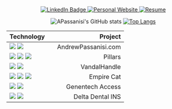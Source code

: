 <div style="text-align: center;">
    <a href="https://www.linkedin.com/in/andrew-passanisi-b93ab48a/">
    <img src="https://img.shields.io/badge/-APassanisi-blue?logo=linkedin&style=for-the-badge" alt="LinkedIn Badge"/>
  </a>
  <a href="https://www.AndrewPassanisi.com">
    <img src="https://img.shields.io/badge/Me%3A-AndrewPassanisi.com-orange?style=for-the-badge" alt="Personal Website"/>
  </a>
  <a href="https://www.AndrewPassanisi.com/PassanisiAndrewResume.pdf">
    <img src="https://shields.io/badge/Resume-grey?logo=adobeacrobatreader&style=for-the-badge" alt="Resume"/>
  </a>

![APassanisi's GitHub stats](https://github-readme-stats.vercel.app/api?username=apassanisi&hide=contribs,stars&count_private=true&show_icons=true&theme=gruvbox&layout=compact)
[![Top Langs](https://github-readme-stats.vercel.app/api/top-langs/?username=apassanisi&theme=gruvbox&hide=html&layout=compact)](https://github.com/apassanisi/github-readme-stats)

<div>

| Technology                                                                                                                                                                                                                                             |     |             Project |
| :----------------------------------------------------------------------------------------------------------------------------------------------------------------------------------------------------------------------------------------------------- | --- | ------------------: |
| <img src="https://shields.io/badge/Vue3-gray?logo=vue.js&style=flat-square"/> <img src="https://shields.io/badge/TypeScript-gray?logo=typescript&style=flat-square"/>                                                                                  |     | AndrewPassanisi.com |
| <img src="https://shields.io/badge/React-gray?logo=react&style=flat-square"/> <img src="https://shields.io/badge/Vue3-gray?logo=vue.js&style=flat-square"/> <img src="https://shields.io/badge/TypeScript-gray?logo=typescript&style=flat-square"/>    |     |             Pillars |
| <img src="https://shields.io/badge/Node.js-gray?logo=node.js&style=flat-square" /> <img src="https://shields.io/badge/NPM-gray?logo=npm&style=flat-square"/>                                                                                           |     |        VandalHandle |
| <img src="https://shields.io/badge/Vue2-gray?logo=vue.js&style=flat-square"/> <img src="https://shields.io/badge/AmazonAWS-gray?logo=amazonaws&style=flat-square"/> <img src="https://shields.io/badge/Node.js-gray?logo=node.js&style=flat-square" /> |     |          Empire Cat |
| <img src="https://shields.io/badge/HTML5-gray?logo=html5&style=flat-square"/> <img src="https://shields.io/badge/SCSS-gray?logo=sass&style=flat-square"/>                                                                                              |     |    Genentech Access |
| <img src="https://shields.io/badge/HTML5-gray?logo=html5&style=flat-square"/> <img src="https://shields.io/badge/SCSS-gray?logo=sass&style=flat-square"/>                                                                                              |     |    Delta Dental INS |

</div>
</div>
